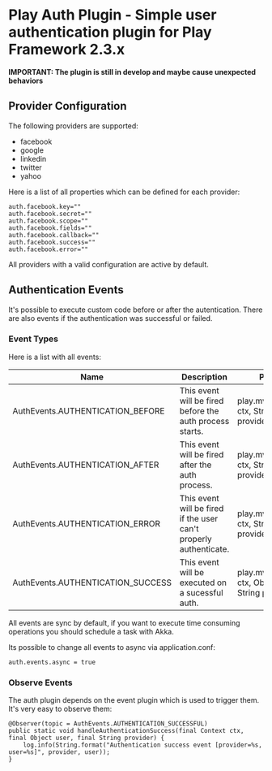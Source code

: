 # Play Auth Plugin - Simple user authentication plugin for Play Framework 2.3.x

**IMPORTANT: The plugin is still in develop and maybe cause unexpected behaviors**

## Provider Configuration

The following providers are supported:

- facebook
- google
- linkedin
- twitter
- yahoo

Here is a list of all properties which can be defined for each provider:

```
auth.facebook.key=""
auth.facebook.secret=""
auth.facebook.scope=""
auth.facebook.fields=""
auth.facebook.callback=""
auth.facebook.success=""
auth.facebook.error=""
```

All providers with a valid configuration are active by default.

## Authentication Events

It's possible to execute custom code before or after the autentication. There are also events if the authentication was successful or failed.

### Event Types

Here is a list with all events:

| Name                                 | Description                                                       | Parameter      							                |
| ------------------------------------ | ----------------------------------------------------------------- | ---------------------------------------------------------- |
| AuthEvents.AUTHENTICATION_BEFORE     | This event will be fired before the auth process starts.          | play.mvc.Http.Context ctx, String providerKey              |
| AuthEvents.AUTHENTICATION_AFTER      | This event will be fired after the auth process.                  | play.mvc.Http.Context ctx, String providerKey              |
| AuthEvents.AUTHENTICATION_ERROR      | This event will be fired if the user can't properly authenticate. | play.mvc.Http.Context ctx, String providerKey              |
| AuthEvents.AUTHENTICATION_SUCCESS    | This event will be executed on a sucessful auth.                  | play.mvc.Http.Context ctx, Object user, String providerKey |

All events are sync by default, if you want to execute time consuming operations you should schedule a task with Akka.

Its possible to change all events to async via application.conf: 

```
auth.events.async = true
```

### Observe Events

The auth plugin depends on the event plugin which is used to trigger them. It's very easy to observe them:

```
@Observer(topic = AuthEvents.AUTHENTICATION_SUCCESSFUL)
public static void handleAuthenticationSuccess(final Context ctx, final Object user, final String provider) {
    log.info(String.format("Authentication success event [provider=%s, user=%s]", provider, user));
}
```
